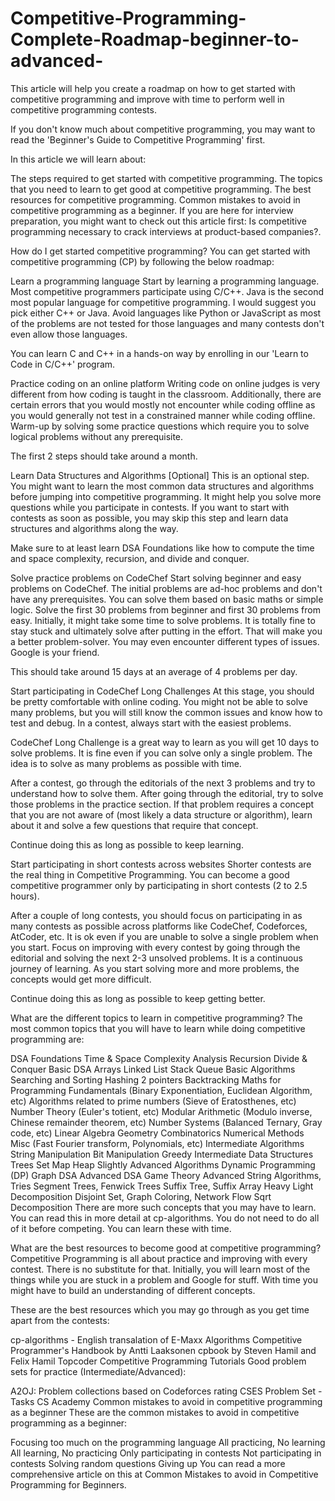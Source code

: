 # Competitive-Programming-Complete-Roadmap-beginner-to-advanced-
This article will help you create a roadmap on how to get started with competitive programming and improve with time to perform well in competitive programming contests.

If you don't know much about competitive programming, you may want to read the 'Beginner's Guide to Competitive Programming' first.

In this article we will learn about:

The steps required to get started with competitive programming.
The topics that you need to learn to get good at competitive programming.
The best resources for competitive programming.
Common mistakes to avoid in competitive programming as a beginner.
If you are here for interview preparation, you might want to check out this article first: Is competitive programming necessary to crack interviews at product-based companies?.

How do I get started competitive programming?
You can get started with competitive programming (CP) by following the below roadmap:

Learn a programming language
Start by learning a programming language. Most competitive programmers participate using C/C++. Java is the second most popular language for competitive programming. I would suggest you pick either C++ or Java. Avoid languages like Python or JavaScript as most of the problems are not tested for those languages and many contests don't even allow those languages.

You can learn C and C++ in a hands-on way by enrolling in our 'Learn to Code in C/C++' program.

Practice coding on an online platform
Writing code on online judges is very different from how coding is taught in the classroom. Additionally, there are certain errors that you would mostly not encounter while coding offline as you would generally not test in a constrained manner while coding offline. Warm-up by solving some practice questions which require you to solve logical problems without any prerequisite.

The first 2 steps should take around a month.

Learn Data Structures and Algorithms [Optional]
This is an optional step. You might want to learn the most common data structures and algorithms before jumping into competitive programming. It might help you solve more questions while you participate in contests. If you want to start with contests as soon as possible, you may skip this step and learn data structures and algorithms along the way.

Make sure to at least learn DSA Foundations like how to compute the time and space complexity, recursion, and divide and conquer.

Solve practice problems on CodeChef
Start solving beginner and easy problems on CodeChef. The initial problems are ad-hoc problems and don't have any prerequisites. You can solve them based on basic maths or simple logic. Solve the first 30 problems from beginner and first 30 problems from easy. Initially, it might take some time to solve problems. It is totally fine to stay stuck and ultimately solve after putting in the effort. That will make you a better problem-solver. You may even encounter different types of issues. Google is your friend.

This should take around 15 days at an average of 4 problems per day.

Start participating in CodeChef Long Challenges
At this stage, you should be pretty comfortable with online coding. You might not be able to solve many problems, but you will still know the common issues and know how to test and debug. In a contest, always start with the easiest problems.

CodeChef Long Challenge is a great way to learn as you will get 10 days to solve problems. It is fine even if you can solve only a single problem. The idea is to solve as many problems as possible with time.

After a contest, go through the editorials of the next 3 problems and try to understand how to solve them. After going through the editorial, try to solve those problems in the practice section. If that problem requires a concept that you are not aware of (most likely a data structure or algorithm), learn about it and solve a few questions that require that concept.

Continue doing this as long as possible to keep learning.

Start participating in short contests across websites
Shorter contests are the real thing in Competitive Programming. You can become a good competitive programmer only by participating in short contests (2 to 2.5 hours).

After a couple of long contests, you should focus on participating in as many contests as possible across platforms like CodeChef, Codeforces, AtCoder, etc. It is ok even if you are unable to solve a single problem when you start. Focus on improving with every contest by going through the editorial and solving the next 2-3 unsolved problems. It is a continuous journey of learning. As you start solving more and more problems, the concepts would get more difficult.

Continue doing this as long as possible to keep getting better.

What are the different topics to learn in competitive programming?
The most common topics that you will have to learn while doing competitive programming are:

DSA Foundations
Time & Space Complexity Analysis
Recursion
Divide & Conquer
Basic DSA
Arrays
Linked List
Stack
Queue
Basic Algorithms
Searching and Sorting
Hashing
2 pointers
Backtracking
Maths for Programming
Fundamentals (Binary Exponentiation, Euclidean Algorithm, etc)
Algorithms related to prime numbers (Sieve of Eratosthenes, etc)
Number Theory (Euler's totient, etc)
Modular Arithmetic (Modulo inverse, Chinese remainder theorem, etc)
Number Systems (Balanced Ternary, Gray code, etc)
Linear Algebra
Geometry
Combinatorics
Numerical Methods
Misc (Fast Fourier transform, Polynomials, etc)
Intermediate Algorithms
String Manipulation
Bit Manipulation
Greedy
Intermediate Data Structures
Trees
Set
Map
Heap
Slightly Advanced Algorithms
Dynamic Programming (DP)
Graph DSA
Advanced DSA
Game Theory
Advanced String Algorithms, Tries
Segment Trees, Fenwick Trees
Suffix Tree, Suffix Array
Heavy Light Decomposition
Disjoint Set, Graph Coloring, Network Flow
Sqrt Decomposition
There are more such concepts that you may have to learn. You can read this in more detail at cp-algorithms. You do not need to do all of it before competing. You can learn these with time.

What are the best resources to become good at competitive programming?
Competitive Programming is all about practice and improving with every contest. There is no substitute for that. Initially, you will learn most of the things while you are stuck in a problem and Google for stuff. With time you might have to build an understanding of different concepts.

These are the best resources which you may go through as you get time apart from the contests:

cp-algorithms - English transalation of E-Maxx Algorithms
Competitive Programmer's Handbook by Antti Laaksonen
cpbook by Steven Hamil and Felix Hamil
Topcoder Competitive Programming Tutorials
Good problem sets for practice (Intermediate/Advanced):

A2OJ: Problem collections based on Codeforces rating
CSES Problem Set - Tasks
CS Academy
Common mistakes to avoid in competitive programming as a beginner
These are the common mistakes to avoid in competitive programming as a beginner:

Focusing too much on the programming language
All practicing, No learning
All learning, No practicing
Only participating in contests
Not participating in contests
Solving random questions
Giving up
You can read a more comprehensive article on this at Common Mistakes to avoid in Competitive Programming for Beginners.
